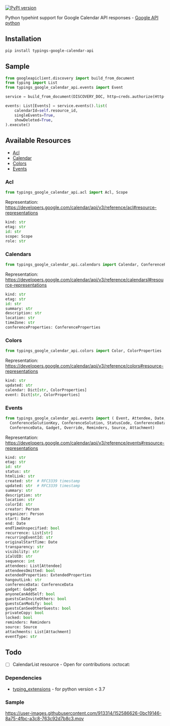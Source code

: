 [![PyPI version](https://badge.fury.io/py/typings-google-calendar-api.svg)](https://badge.fury.io/py/typings-google-calendar-api)

Python typehint support for Google Calendar API responses - [Google API python](https://github.com/googleapis/google-api-python-client)

## Installation

```bash
pip install typings-google-calendar-api
```

## Sample

```python
from googleapiclient.discovery import build_from_document
from typing import List
from typings_google_calendar_api.events import Event

service = build_from_document(DISCOVERY_DOC, http=creds.authorize(Http()))

events: List[Events] = service.events().list(
    calendarId=self.resource_id,
    singleEvents=True,
    showDeleted=True,
).execute()

```

## Available Resources

  - [Acl](https://github.com/lazarofl/typings-google-calendar-api/edit/main/README.md#acl)
  - [Calendar](https://github.com/lazarofl/typings-google-calendar-api/edit/main/README.md#calendars)
  - [Colors](https://github.com/lazarofl/typings-google-calendar-api/edit/main/README.md#colors)
  - [Events](https://github.com/lazarofl/typings-google-calendar-api/edit/main/README.md#events)

### Acl

```python
from typings_google_calendar_api.acl import Acl, Scope
```

Representation: https://developers.google.com/calendar/api/v3/reference/acl#resource-representations

```python
kind: str
etag: str
id: str
scope: Scope
role: str
```

### Calendars

```python
from typings_google_calendar_api.calendars import Calendar, ConferenceProperties
```

Representation: https://developers.google.com/calendar/api/v3/reference/calendarsl#resource-representations

```python
kind: str
etag: str
id: str
summary: str
description: str
location: str
timeZone: str
conferenceProperties: ConferenceProperties
```

### Colors

```python
from typings_google_calendar_api.colors import Color, ColorProperties
```

Representation: https://developers.google.com/calendar/api/v3/reference/colors#resource-representations

```python
kind: str
updated: str
calendar: Dict[str, ColorProperties]
event: Dict[str, ColorProperties]
```


### Events

```python
from typings_google_calendar_api.events import ( Event, Attendee, Date, Person, ExtendedProperties, 
  ConferenceSolutionKey, ConferenceSolution, StatusCode, ConferenceDataCreateRequest, EntryPoint, 
  ConferenceData, Gadget, Override, Reminders, Source, Attachment)
```

Representation: https://developers.google.com/calendar/api/v3/reference/events#resource-representations

```python
kind: str
etag: str
id: str
status: str
htmlLink: str
created: str  # RFC3339 timestamp
updated: str  # RFC3339 timestamp
summary: str
description: str
location: str
colorId: str
creator: Person
organizer: Person
start: Date
end: Date
endTimeUnspecified: bool
recurrence: List[str]
recurringEventId: str
originalStartTime: Date
transparency: str
visibility: str
iCalUID: str
sequence: int
attendees: List[Attendee]
attendeesOmitted: bool
extendedProperties: ExtendedProperties
hangoutLink: str
conferenceData: ConferenceData
gadget: Gadget
anyoneCanAddSelf: bool
guestsCanInviteOthers: bool
guestsCanModify: bool
guestsCanSeeOtherGuests: bool
privateCopy: bool
locked: bool
reminders: Reminders
source: Source
attachments: List[Attachment]
eventType: str
```

## Todo

- [ ] CalendarList resource - Open for contributions :octocat:

### Dependencies

  - [typing_extensions](https://pypi.org/project/typing-extensions/) - for python version < 3.7

### Sample

https://user-images.githubusercontent.com/913314/152586626-0bc19146-8a75-4fbc-a3c8-763c92d7b8c3.mov



